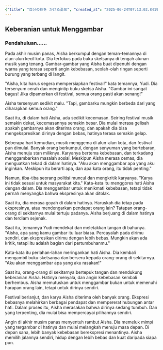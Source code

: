 ```yaml
---
{"title": "自分の絵を かける勇気", "created_at": "2025-06-24T07:13:02.841997+09:00"}
---
```


## Keberanian untuk Menggambar

### Pendahuluan……

Pada akhir musim panas, Aisha berkumpul dengan teman-temannya di alun-alun kecil kota. Dia terfokus pada buku sketsanya di tengah alunan musik yang tenang. Gambar-gambar yang Aisha buat dipenuhi dengan warna yang terasa seperti angin kebebasan, seolah-olah ringan seperti burung yang terbang di langit.

"Aisha, kita harus segera mempersiapkan festival!" kata temannya, Yudi. Dia tersenyum cerah dan mengintip buku sketsa Aisha. "Gambar ini sangat bagus! Jika dipamerkan di festival, semua orang pasti akan senang!"

Aisha tersenyum sedikit malu. "Tapi, gambarku mungkin berbeda dari yang diharapkan semua orang."

Saat itu, di dalam hati Aisha, ada sedikit kecemasan. Seiring festival musik semakin dekat, kecemasannya semakin besar. Dia mulai merasa gelisah apakah gambarnya akan diterima orang, dan apakah dia bisa mengekspresikan dirinya dengan bebas, hatinya terasa semakin gelap.

Beberapa hari kemudian, musik menggema di alun-alun kota, dan festival pun dimulai. Banyak orang berkumpul, dengan senyuman yang bertebaran, Aisha menuju stan miliknya. Karyanya bertema kebebasan, dan terkadang menggambarkan masalah sosial. Meskipun Aisha merasa cemas, dia menguatkan tekad di dalam hatinya. "Aku akan menggambar apa yang aku inginkan. Meskipun itu berarti apa, dan apa kata orang, itu tidak penting."

Namun, tiba-tiba seorang politisi muncul dan mengkritik karyanya. "Karya ini tidak sesuai untuk masyarakat kita." Kata-kata itu menggores hati Aisha dengan dalam. Dia menggambar untuk menikmati kebebasan, tetapi tidak pernah menyangka bahwa ekspresinya akan ditolak.

Saat itu, dia merasa goyah di dalam hatinya. Haruskah dia tetap pada ekspresinya, atau mendengarkan pendapat orang lain? Tatapan orang-orang di sekitarnya mulai tertuju padanya. Aisha berjuang di dalam hatinya dan terdiam sejenak.

Saat itu, temannya Yudi mendekat dan meletakkan tangan di bahunya. "Aisha, apa yang kamu gambar itu luar biasa. Percayalah pada dirimu sendiri, dan ekspresikan dirimu dengan lebih bebas. Mungkin akan ada kritik, tetapi itu adalah bagian dari pertumbuhanmu."

Kata-kata itu perlahan-lahan meringankan hati Aisha. Dia kembali mengambil buku sketsanya dan berseru kepada orang-orang di sekitarnya. "Aku akan menggambar apa yang aku rasakan!"

Saat itu, orang-orang di sekitarnya bertepuk tangan dan mendukung keberanian Aisha. Hatinya menyala, dan angin kebebasan kembali berhembus. Aisha memutuskan untuk menggambar bukan untuk memenuhi harapan orang lain, tetapi untuk dirinya sendiri.

Festival berlanjut, dan karya Aisha diterima oleh banyak orang. Ekspresi bebasnya melahirkan berbagai pendapat dan mempererat hubungan antar hati. Dalam proses itu, Aisha merasakan bahwa dirinya sedang tumbuh. Dan yang terpenting, dia mulai bisa mempercayai pilihannya sendiri.

Angin di akhir musim panas menyentuh rambut Aisha. Dia memeluk mimpi yang tergambar di hatinya dan mulai melangkah menuju masa depan. Di depan sana, lebih banyak kebebasan berekspresi menantinya. Aisha memilih jalannya sendiri, hidup dengan lebih bebas dan kuat daripada siapa pun.
